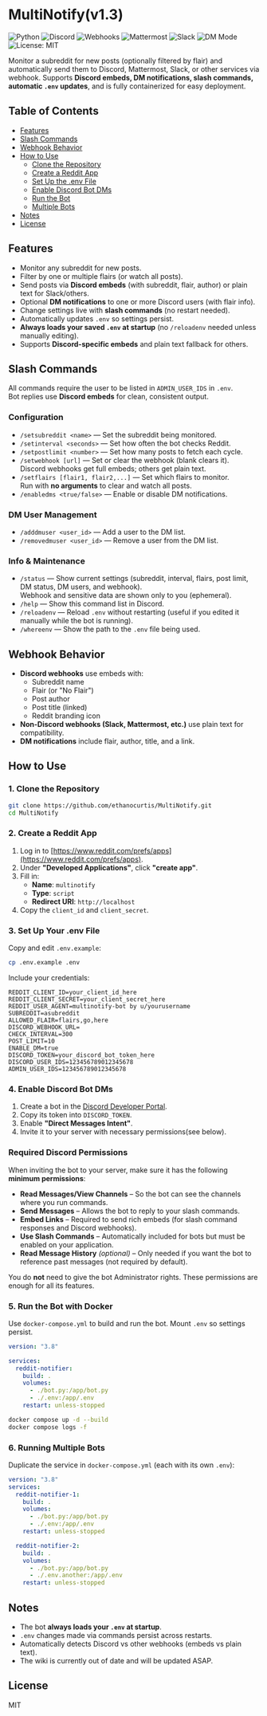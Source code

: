 
# MultiNotify(v1.3)

![Python](https://img.shields.io/badge/Python-3.8+-blue) ![Discord](https://img.shields.io/badge/Discord-Bot-brightgreen) ![Webhooks](https://img.shields.io/badge/Webhook-Supported-green) ![Mattermost](https://img.shields.io/badge/Mattermost-Compatible-orange) ![Slack](https://img.shields.io/badge/Slack-Compatible-lightgrey) ![DM Mode](https://img.shields.io/badge/DM-Mode%20Supported-purple) ![License: MIT](https://img.shields.io/badge/License-MIT-yellow)

Monitor a subreddit for new posts (optionally filtered by flair) and automatically send them to Discord, Mattermost, Slack, or other services via webhook. Supports **Discord embeds, DM notifications, slash commands, automatic `.env` updates**, and is fully containerized for easy deployment.

## Table of Contents
- [Features](#features)
- [Slash Commands](#slash-commands)
- [Webhook Behavior](#webhook-behavior)
- [How to Use](#how-to-use)
  - [Clone the Repository](#1-clone-the-repository)
  - [Create a Reddit App](#2-create-a-reddit-app)
  - [Set Up the .env File](#3-set-up-your-env-file)
  - [Enable Discord Bot DMs](#4-enable-discord-bot-dms)
  - [Run the Bot](#5-run-the-bot-with-docker)
  - [Multiple Bots](#6-running-multiple-bots)
- [Notes](#notes)
- [License](#license)

## Features
- Monitor any subreddit for new posts.
- Filter by one or multiple flairs (or watch all posts).
- Send posts via **Discord embeds** (with subreddit, flair, author) or plain text for Slack/others.
- Optional **DM notifications** to one or more Discord users (with flair info).
- Change settings live with **slash commands** (no restart needed).
- Automatically updates `.env` so settings persist.
- **Always loads your saved `.env` at startup** (no `/reloadenv` needed unless manually editing).
- Supports **Discord-specific embeds** and plain text fallback for others.

## Slash Commands

All commands require the user to be listed in `ADMIN_USER_IDS` in `.env`.  
Bot replies use **Discord embeds** for clean, consistent output.

### Configuration
- `/setsubreddit <name>` — Set the subreddit being monitored.
- `/setinterval <seconds>` — Set how often the bot checks Reddit.
- `/setpostlimit <number>` — Set how many posts to fetch each cycle.
- `/setwebhook [url]` — Set or clear the webhook (blank clears it).  
  Discord webhooks get full embeds; others get plain text.
- `/setflairs [flair1, flair2,...]` — Set which flairs to monitor.  
  Run with **no arguments** to clear and watch all posts.
- `/enabledms <true/false>` — Enable or disable DM notifications.

### DM User Management
- `/adddmuser <user_id>` — Add a user to the DM list.
- `/removedmuser <user_id>` — Remove a user from the DM list.

### Info & Maintenance
- `/status` — Show current settings (subreddit, interval, flairs, post limit, DM status, DM users, and webhook).  
  Webhook and sensitive data are shown only to you (ephemeral).
- `/help` — Show this command list in Discord.
- `/reloadenv` — Reload `.env` without restarting (useful if you edited it manually while the bot is running).
- `/whereenv` — Show the path to the `.env` file being used.

## Webhook Behavior
- **Discord webhooks** use embeds with:
  - Subreddit name
  - Flair (or "No Flair")
  - Post author
  - Post title (linked)
  - Reddit branding icon
- **Non-Discord webhooks (Slack, Mattermost, etc.)** use plain text for compatibility.
- **DM notifications** include flair, author, title, and a link.

## How to Use

### 1. Clone the Repository
```bash
git clone https://github.com/ethanocurtis/MultiNotify.git
cd MultiNotify
```

### 2. Create a Reddit App
1. Log in to [https://www.reddit.com/prefs/apps](https://www.reddit.com/prefs/apps).
2. Under **"Developed Applications"**, click **"create app"**.
3. Fill in:
   - **Name**: `multinotify`
   - **Type**: `script`
   - **Redirect URI**: `http://localhost`
4. Copy the `client_id` and `client_secret`.

### 3. Set Up Your .env File
Copy and edit `.env.example`:
```bash
cp .env.example .env
```
Include your credentials:
```env
REDDIT_CLIENT_ID=your_client_id_here
REDDIT_CLIENT_SECRET=your_client_secret_here
REDDIT_USER_AGENT=multinotify-bot by u/yourusername
SUBREDDIT=asubreddit
ALLOWED_FLAIR=flairs,go,here
DISCORD_WEBHOOK_URL=
CHECK_INTERVAL=300
POST_LIMIT=10
ENABLE_DM=true
DISCORD_TOKEN=your_discord_bot_token_here
DISCORD_USER_IDS=123456789012345678
ADMIN_USER_IDS=123456789012345678
```

### 4. Enable Discord Bot DMs
1. Create a bot in the [Discord Developer Portal](https://discord.com/developers/applications).
2. Copy its token into `DISCORD_TOKEN`.
3. Enable **"Direct Messages Intent"**.
4. Invite it to your server with necessary permissions(see below).

### Required Discord Permissions

When inviting the bot to your server, make sure it has the following **minimum permissions**:

- **Read Messages/View Channels** – So the bot can see the channels where you run commands.
- **Send Messages** – Allows the bot to reply to your slash commands.
- **Embed Links** – Required to send rich embeds (for slash command responses and Discord webhooks).
- **Use Slash Commands** – Automatically included for bots but must be enabled on your application.
- **Read Message History** *(optional)* – Only needed if you want the bot to reference past messages (not required by default).

You do **not** need to give the bot Administrator rights. These permissions are enough for all its features.

### 5. Run the Bot with Docker
Use `docker-compose.yml` to build and run the bot. Mount `.env` so settings persist.

```yaml
version: "3.8"

services:
  reddit-notifier:
    build: .
    volumes:
      - ./bot.py:/app/bot.py
      - ./.env:/app/.env
    restart: unless-stopped
```

```bash
docker compose up -d --build
docker compose logs -f
```

### 6. Running Multiple Bots
Duplicate the service in `docker-compose.yml` (each with its own `.env`):
```yaml
version: "3.8"
services:
  reddit-notifier-1:
    build: .
    volumes:
      - ./bot.py:/app/bot.py
      - ./.env:/app/.env
    restart: unless-stopped

  reddit-notifier-2:
    build: .
    volumes:
      - ./bot.py:/app/bot.py
      - ./.env.another:/app/.env
    restart: unless-stopped
```

## Notes
- The bot **always loads your `.env` at startup**.
- `.env` changes made via commands persist across restarts.
- Automatically detects Discord vs other webhooks (embeds vs plain text).
- The wiki is currently out of date and will be updated ASAP.

## License
MIT
